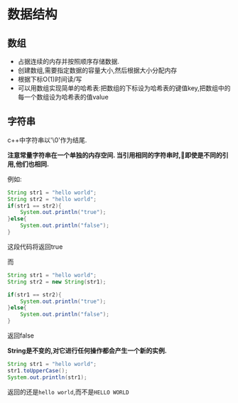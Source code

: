 # 数据结构

## 数组
- 占据连续的内存并按照顺序存储数据.
- 创建数组,需要指定数据的容量大小,然后根据大小分配内存
- 根据下标O(1)时间读/写
- 可以用数组实现简单的哈希表:把数组的下标设为哈希表的键值key,把数组中的每一个数组设为哈希表的值value

## 字符串

c++中字符串以'\0'作为结尾.

**注意常量字符串在一个单独的内存空间.
当引用相同的字符串时,即使是不同的引用,他们也相同.**

例如:
```java
String str1 = "hello world";
String str2 = "hello world";
if(str1 == str2){
    System.out.println("true");
}else{
    System.out.println("false");
}
```
这段代码将返回true

而
```java
String str1 = "hello world";
String str2 = new String(str1);

if(str1 == str2){
    System.out.println("true");
}else{
    System.out.println("false");
}
```
返回false

**String是不变的,对它进行任何操作都会产生一个新的实例.**
```java
String str1 = "hello world";
str1.toUpperCase();
System.out.println(str1);
```
返回的还是`hello world`,而不是`HELLO WORLD`

